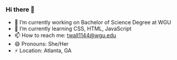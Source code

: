 ### Hi there 👋

<!--
**ty-wall/ty-wall** is a ✨ _special_ ✨ repository because its `README.md` (this file) appears on your GitHub profile.

Here are some ideas to get you started:

- 🔭 I’m currently working on ...
- 🌱 I’m currently learning ...
- 👯 I’m looking to collaborate on ...
- 🤔 I’m looking for help with ...
- 💬 Ask me about ...
- 📫 How to reach me: ...
- 😄 Pronouns: ...
- ⚡ Fun fact: ...
-->
- 🔭 I’m currently working on Bachelor of Science Degree at WGU
- 🌱 I’m currently learning CSS, HTML, JavaScript
- 📫 How to reach me: twall1144@wgu.edu
- 😄 Pronouns: She/Her
- ⚡ Location: Atlanta, GA
